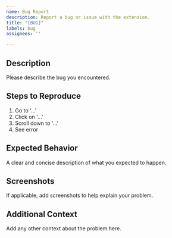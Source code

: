 ```yaml
---
name: Bug Report
description: Report a bug or issue with the extension.
title: "[BUG]"
labels: bug
assignees: ''

---
```


## Description
Please describe the bug you encountered.

## Steps to Reproduce
1. Go to '...'
2. Click on '...'
3. Scroll down to '...'
4. See error

## Expected Behavior
A clear and concise description of what you expected to happen.

## Screenshots
If applicable, add screenshots to help explain your problem.

## Additional Context
Add any other context about the problem here.
